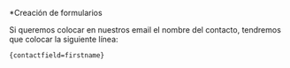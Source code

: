 *Creación de formularios

Si queremos colocar en nuestros email el nombre del contacto, tendremos que colocar la siguiente línea: 

`{contactfield=firstname}`
